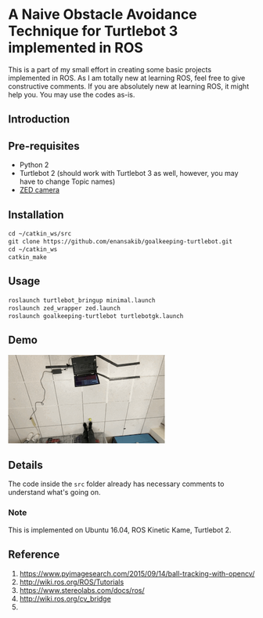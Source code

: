 # A Naive Obstacle Avoidance Technique for Turtlebot 3 implemented in ROS
This is a part of my small effort in creating some basic projects implemented in ROS. As I am totally new at learning ROS, feel free to give constructive comments. If you are absolutely new at learning ROS, it might help you. You may use the codes as-is. 

## Introduction 


## Pre-requisites
- Python 2 
- Turtlebot 2 (should work with Turtlebot 3 as well, however, you may have to change Topic names)
- [ZED camera](https://www.stereolabs.com/docs/ros/)

## Installation
```
cd ~/catkin_ws/src
git clone https://github.com/enansakib/goalkeeping-turtlebot.git
cd ~/catkin_ws
catkin_make
```

## Usage
```
roslaunch turtlebot_bringup minimal.launch
roslaunch zed_wrapper zed.launch
roslaunch goalkeeping-turtlebot turtlebotgk.launch
```

## Demo
![demo.gif](demo/demo.gif)


## Details
The code inside the `src` folder already has necessary comments to understand what's going on. 


### Note
This is implemented on Ubuntu 16.04, ROS Kinetic Kame, Turtlebot 2.

## Reference
1. https://www.pyimagesearch.com/2015/09/14/ball-tracking-with-opencv/
2. http://wiki.ros.org/ROS/Tutorials
3. https://www.stereolabs.com/docs/ros/
4. http://wiki.ros.org/cv_bridge
3. 
